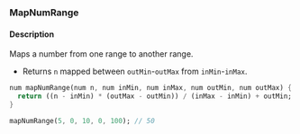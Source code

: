 ### MapNumRange

#### Description



Maps a number from one range to another range.

- Returns `n` mapped between `outMin`-`outMax` from `inMin`-`inMax`.

```dart
num mapNumRange(num n, num inMin, num inMax, num outMin, num outMax) {
  return ((n - inMin) * (outMax - outMin)) / (inMax - inMin) + outMin;
}
```

```dart
mapNumRange(5, 0, 10, 0, 100); // 50
```
